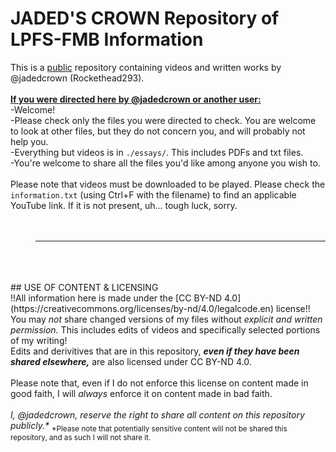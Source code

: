 # JADED'S CROWN Repository of LPFS-FMB Information

This is a <ins>public</ins> repository containing videos and written works by @jadedcrown (Rockethead293).<br>
<br>
<strong><ins>If you were directed here by @jadedcrown or another user:</ins></strong><br>
-Welcome!<br>
-Please check only the files you were directed to check. You are welcome to look at other files, but they do not concern you, and will probably not help you.<br>
-Everything but videos is in `./essays/`. This includes PDFs and txt files.<br>
-You're welcome to share all the files you'd like among anyone you wish to.<br>
<br>
Please note that videos must be downloaded to be played. Please check the `information.txt` (using Ctrl+F with the filename) to find an applicable YouTube link. If it is not present, uh... tough luck, sorry.
<br>
<br>
<br>
> ------
<br>
<br>
<br>
## USE OF CONTENT & LICENSING<br>
!!All information here is made under the [CC BY-ND 4.0](https://creativecommons.org/licenses/by-nd/4.0/legalcode.en) license!!<br>
You may <em>not</em> share changed versions of my files without <em>explicit and written permission.</em> This includes edits of videos and specifically selected portions of my writing!<br>
Edits and derivitives that are in this repository, <em><strong>even if they have been shared elsewhere,</strong></em> are also licensed under CC BY-ND 4.0.<br>
<br>
Please note that, even if I do not enforce this license on content made in good faith, I will <em>always</em> enforce it on content made in bad faith.<br>
<br>
<em>I, @jadedcrown, reserve the right to share all content on this repository publicly.*</em>
<sub>*Please note that potentially sensitive content will not be shared this repository, and as such I will not share it.</sub>
